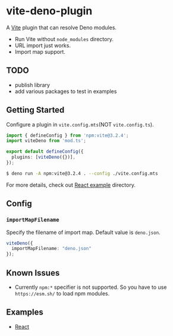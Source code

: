 # vite-deno-plugin

A [Vite](https://vitejs.dev) plugin that can resolve Deno modules.

 - Run Vite without `node_modules` directory.
 - URL import just works.
 - Import map support.

## TODO

 - publish library
 - add various packages to test in examples

## Getting Started

Configure a plugin in `vite.config.mts`(NOT `vite.config.ts`).

```typescript
import { defineConfig } from 'npm:vite@3.2.4';
import viteDeno from 'mod.ts';

export default defineConfig({
  plugins: [viteDeno({})],
});
```

```bash
$ deno run -A npm:vite@3.2.4 . --config ./vite.config.mts
```

For more details, check out [React example](`./examples/react`) directory.

## Config

### `importMapFilename`

Specify the filename of import map. Default value is `deno.json`.

```typescript
viteDeno({
  importMapFilename: "deno.json"
});
```

## Known Issues

 - Currently `npm:*` specifier is not supported. So you have to use `https://esm.sh/` to load npm modules.

## Examples

 - [React](./examples/react)
